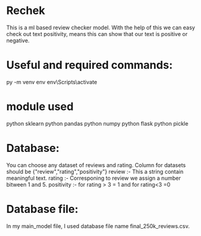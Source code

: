 # Rechek
This is a ml based review checker model. With the help of this we can easy check out text positivity, means this can show that our text is positive or negative.
# Useful and required commands:

py -m venv env
env\Scripts\activate
# module used
python sklearn
python pandas
python numpy
python flask
python pickle

# Database:
You can choose any dataset of reviews and rating.
Column for datasets  should be {"review","rating","positivity"}
review :- This a string contain meaningful text.
rating :- Corresponing to review we assign a number bitween 1 and 5.
positivity :- for rating > 3 = 1 and for rating<3 =0
# Database file:
In my main_model file, I used database file name final_250k_reviews.csv.

